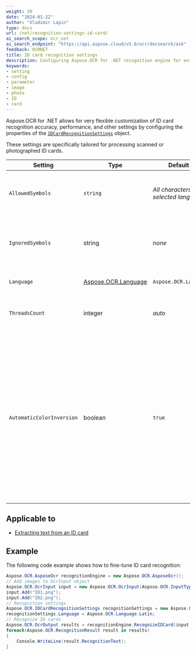 ```yaml
---
weight: 20
date: "2024-01-22"
author: "Vladimir Lapin"
type: docs
url: /net/recognition-settings-id-card/
ai_search_scope: ocr_net
ai_search_endpoint: "https://api.aspose.cloud/v5.0/ocr/docsearch/ask"
feedback: OCRNET
title: ID card recognition settings
description: Configuring Aspose.OCR for .NET recognition engine for extracting text from ID cards.
keywords:
- setting
- config
- parameter
- image
- photo
- ID
- card
---
```


Aspose.OCR for .NET allows for very flexible customization of ID card recognition accuracy, performance, and other settings by configuring the properties of the [`IDCardRecognitionSettings`](https://reference.aspose.com/ocr/net/aspose.ocr/idcardrecognitionsettings/) object.

These settings are specifically tailored for processing scanned or photographed ID cards.

Setting | Type | Default value | Description
------- | ---- | ------------- | -----------
`AllowedSymbols` | `string` | _All characters of the selected language_ | The [whitelist](/ocr/net/characters-whitelist/) of characters Aspose.OCR engine will look for.
`IgnoredSymbols` | string | _none_ | A [blacklist](/ocr/net/characters-blacklist/) of characters that are ignored during recognition.
`Language` | [Aspose.OCR.Language](https://reference.aspose.com/ocr/net/aspose.ocr/language/) | `Aspose.OCR.Language.Eng` | Specify a [language](/ocr/net/languages/) for recognition.
`ThreadsCount` | integer | _auto_ | The number of [CPU threads](/ocr/net/multithreading/) used for recognition.
`AutomaticColorInversion` | boolean | `true` | Improve recognition accuracy of white text on a dark/black background. If you are not optimizing every aspect of recognition (for example, for online applications or entry-level devices), leave this setting set to true.

## Applicable to

- [Extracting text from an ID card](/ocr/net/recognition/id-card/)

## Example

The following code example shows how to fine-tune ID card recognition:

```csharp
Aspose.OCR.AsposeOcr recognitionEngine = new Aspose.OCR.AsposeOcr();
// Add images to OcrInput object
Aspose.OCR.OcrInput input = new Aspose.OCR.OcrInput(Aspose.OCR.InputType.SingleImage);
input.Add("ID1.png");
input.Add("ID2.png");
// Recognition settings
Aspose.OCR.IDCardRecognitionSettings recognitionSettings = new Aspose.OCR.IDCardRecognitionSettings();
recognitionSettings.Language = Aspose.OCR.Language.Latin;
// Recognize ID cards
Aspose.OCR.OcrOutput results = recognitionEngine.RecognizeIDCard(input, recognitionSettings);
foreach(Aspose.OCR.RecognitionResult result in results)
{
	Console.WriteLine(result.RecognitionText);
}
```
